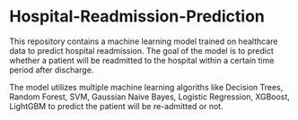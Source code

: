 # Hospital-Readmission-Prediction

This repository contains a machine learning model trained on healthcare data to predict hospital readmission. The goal of the model is to predict whether a patient will be readmitted to the hospital within a certain time period after discharge.

The model utilizes multiple machine learning algoriths like Decision Trees, Random Forest, SVM, Gaussian Naive Bayes, Logistic Regression, XGBoost, LightGBM to predict the patient will be re-admitted or not.
